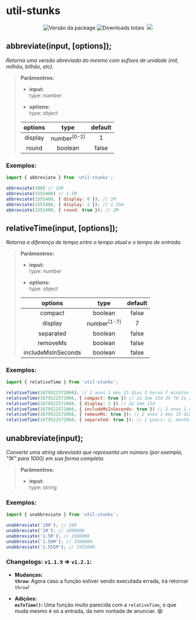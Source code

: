 # util-stunks

<div align="center"> 
  <img src="https://img.shields.io/npm/v/util-stunks?color=black&label=version" alt="Versão da package"/>
  <img src="https://img.shields.io/npm/dt/util-stunks?color=black" alt="Downloads totais"/>
  <img src="https://img.shields.io/bundlephobia/min/util-stunks?color=black" alt=""/>
  <img src="https://img.shields.io/npm/l/util-stunks?color=black" />
</div>

## **abbreviate(input, [options]);**

*Retorna uma versão abreviada do mesmo com sufixos de unidade (mil, milhão, bilhão, etc).*<br />
> **Parâmentros:**
>
> * **input:**<br />
> type: number<br />
>
> * **options:**<br />
> type: object<br />
>
> options | type | default
> :-:|:-:|:-:
> display | number<sup>[0-2]</sup>| 1
> round | boolean | false
 
### **Exemplos:**

```js
import { abbreviate } from 'util-stunks';

abbreviate(100) // 100
abbreviate(1555400) // 1.5M
abbreviate(1555400, { display: 0 }); // 1M
abbreviate(1555400, { display: 2 }); // 1.55m
abbreviate(1555400, { round: true }); // 2M
```

## **relativeTime(input, [options]);**

*Retorna a diferença de tempo entre o tempo atual e o tempo de entrada.*
> **Parâmentros:**
> * **input:**<br />
> type: number
>
> * **options:**<br />
> type: object<br />
>
> options | type | default
> :-: | :-: | :-:
> compact | boolean | false
> display | number<sup>[1-7]</sup> | 7
> separated | boolean | false
> removeMs | boolean | false
> includeMsInSeconds | boolean | false

### **Exemplos:**

```js
import { relativeTime } from 'util-stunks';

relativeTime(1679522572066); // 2 anos 1 mês 15 dias 3 horas 7 minutos 1 segundo 234 milissegundos
relativeTime(1679522572066, { compact: true }) // 2a 1me 15d 3h 7m 1s 234ms
relativeTime(1679522572066, { display: 3 }) // 2a 1me 15d
relativeTime(1679522572066, { includeMsInSeconds: true }) // 2 anos 1 mês 15 dias 3 horas 7 minutos 1.2 segundo
relativeTime(1679522572066, { removeMs: true }); // 2 anos 1 mês 15 dias 3 horas 7 minutos 1 segundo
relativeTime(1679522572066, { separated: true }); // { years: 2, months: 1, days: 15, hours: 3, minutes: 7, seconds: 1, milliseconds: 234 }
```

## **unabbreviate(input);**

*Converte uma string abreviada que representa um número (por exemplo, "1K" para 1000) em sua forma completa.*
> **Parâmentros:**
> * **input:**<br />
> type: string

### **Exemplos:**

```js
import { unabbreviate } from 'util-stunks';

unabbreviate('100'); // 100
unabbreviate('1M'); // 1000000
unabbreviate('1.5M'); // 1500000
unabbreviate('1.56M'); // 1560000
unabbreviate('1.555M'); // 1555000
```

### **Changelogs:** `v1.1.9` => `v1.2.1`:

* **Mudanças:**<br />
**`throw`:** Agora caso a função estiver sendo executada errada, irá retornar `throw`!

* **Adições:**<br />
**`msToTime()`:** Uma função muito parecida com a `relativeTime`, o que muda mesmo é só a entrada, da nem vontade de anunciar. 😄 